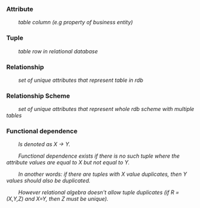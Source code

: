 ### Attribute 
&nbsp;&nbsp;&nbsp;&nbsp;&nbsp;&nbsp;&nbsp;
_table column (e.g property of business entity)_

### Tuple 
&nbsp;&nbsp;&nbsp;&nbsp;&nbsp;&nbsp;&nbsp;
_table row in relational database_

### Relationship
&nbsp;&nbsp;&nbsp;&nbsp;&nbsp;&nbsp;&nbsp;
_set of unique attributes that represent table in rdb_

### Relationship Scheme
&nbsp;&nbsp;&nbsp;&nbsp;&nbsp;&nbsp;&nbsp;
_set of unique attributes that represent whole rdb scheme with multiple tables_

### Functional dependence
&nbsp;&nbsp;&nbsp;&nbsp;&nbsp;&nbsp;&nbsp;
_Is denoted as X -> Y._

&nbsp;&nbsp;&nbsp;&nbsp;&nbsp;&nbsp;&nbsp;
_Functional dependence exists if there is no such tuple where the attribute values are equal to X but not equal to Y._

&nbsp;&nbsp;&nbsp;&nbsp;&nbsp;&nbsp;&nbsp;
_In another words: if there are tuples with X value duplicates, then Y values should also be duplicated._

&nbsp;&nbsp;&nbsp;&nbsp;&nbsp;&nbsp;&nbsp;
_However relational algebra doesn't allow tuple duplicates (if R = (X,Y,Z) and X=Y, then Z must be unique)._
